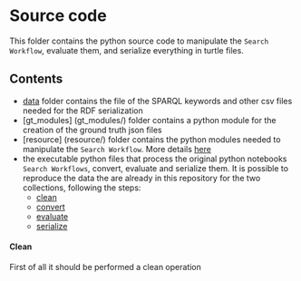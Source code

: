 # Source code

This folder contains the python source code to manipulate the `Search Workflow`, evaluate them, and serialize everything in turtle files.

## Contents
- [data](data/) folder contains the file of the SPARQL keywords and other csv files needed for the RDF serialization
- [gt_modules] (gt_modules/) folder contains a python module for the creation of the ground truth json files
- [resource] (resource/) folder contains the python modules needed to manipulate the `Search Workflow`. More details [here](resource/README.md)
- the executable python files that process the original python notebooks `Search Workflows`, convert, evaluate and serialize them. It is possible to reproduce the data the are already in this repository for the two collections, following the steps:
    - [clean](#clean)
    - [convert](#convert)
    - [evaluate](#evaluate)
    - [serialize](#serialize)

#### Clean

First of all it should be performed a clean operation